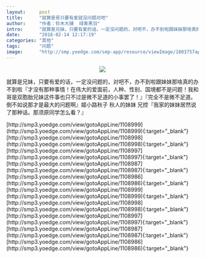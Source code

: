 ```yaml
---
layout:     post
title:      "就算是哥只要有爱就没问题对吧"
author:     "作者：铃木大辅  绿青黑羽"
intro:      "就算是兄妹，只要有爱的话，一定没问题的，对吧不，办不到啦跟妹妹那啥真的办不到啦『才没有那种事情！在伟大的爱面前，人种、性别、国境都不是问题！我和哥是双胞胎兄妹这件事也只不过是微不足道的小事罢了！』『完全不是微不足道。倒不如说那才是最大的问题啊』姬小路秋子 秋人的妹妹 兄控『我家的妹妹居然说了那种话。那须原同学怎么看？』"
date:       "2018-02-14 12:17:19"
categories: "其他"
tags:       "问题"
image:      "http://smp.yoedge.com/smp-app/resource/viewImage/1003757appline.png"
---
```

<div style="text-align: center">
<p><img src="http://smp.yoedge.com/smp-app/resource/viewImage/1003757appline.png"/></p>
</div>
<p class="post-meta">
<span>就算是兄妹，只要有爱的话，一定没问题的，对吧不，办不到啦跟妹妹那啥真的办不到啦『才没有那种事情！在伟大的爱面前，人种、性别、国境都不是问题！我和哥是双胞胎兄妹这件事也只不过是微不足道的小事罢了！』『完全不是微不足道。倒不如说那才是最大的问题啊』姬小路秋子 秋人的妹妹 兄控『我家的妹妹居然说了那种话。那须原同学怎么看？』</span>
</p>
[http://smp3.yoedge.com/view/gotoAppLine/1108999](http://smp3.yoedge.com/view/gotoAppLine/1108999){:target="_blank"}
[http://smp3.yoedge.com/view/gotoAppLine/1108998](http://smp3.yoedge.com/view/gotoAppLine/1108998){:target="_blank"}
[http://smp3.yoedge.com/view/gotoAppLine/1108997](http://smp3.yoedge.com/view/gotoAppLine/1108997){:target="_blank"}
[http://smp3.yoedge.com/view/gotoAppLine/1108987](http://smp3.yoedge.com/view/gotoAppLine/1108987){:target="_blank"}
[http://smp3.yoedge.com/view/gotoAppLine/1108986](http://smp3.yoedge.com/view/gotoAppLine/1108986){:target="_blank"}
[http://smp3.yoedge.com/view/gotoAppLine/1108999](http://smp3.yoedge.com/view/gotoAppLine/1108999){:target="_blank"}
[http://smp3.yoedge.com/view/gotoAppLine/1108998](http://smp3.yoedge.com/view/gotoAppLine/1108998){:target="_blank"}
[http://smp3.yoedge.com/view/gotoAppLine/1108997](http://smp3.yoedge.com/view/gotoAppLine/1108997){:target="_blank"}
[http://smp3.yoedge.com/view/gotoAppLine/1108987](http://smp3.yoedge.com/view/gotoAppLine/1108987){:target="_blank"}
[http://smp3.yoedge.com/view/gotoAppLine/1108986](http://smp3.yoedge.com/view/gotoAppLine/1108986){:target="_blank"}



